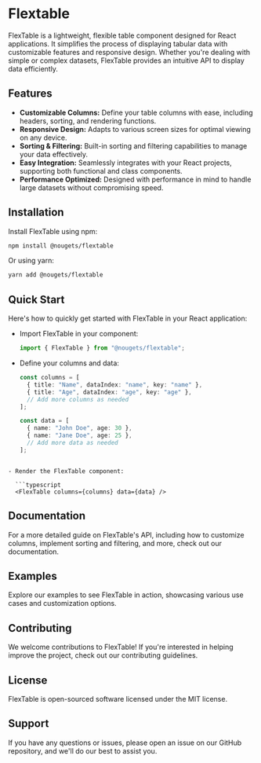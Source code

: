 # Flextable

FlexTable is a lightweight, flexible table component designed for React applications. It simplifies the process of displaying tabular data with customizable features and responsive design. Whether you're dealing with simple or complex datasets, FlexTable provides an intuitive API to display data efficiently.

## Features

- **Customizable Columns:** Define your table columns with ease, including headers, sorting, and rendering functions.
- **Responsive Design:** Adapts to various screen sizes for optimal viewing on any device.
- **Sorting & Filtering:** Built-in sorting and filtering capabilities to manage your data effectively.
- **Easy Integration:** Seamlessly integrates with your React projects, supporting both functional and class components.
- **Performance Optimized:** Designed with performance in mind to handle large datasets without compromising speed.

## Installation

Install FlexTable using npm:

```bash
npm install @nougets/flextable
```

Or using yarn:

```bash
yarn add @nougets/flextable
```

## Quick Start

Here's how to quickly get started with FlexTable in your React application:

- Import FlexTable in your component:

  ```typescript
  import { FlexTable } from "@nougets/flextable";
  ```

- Define your columns and data:

  ```typescript
  const columns = [
    { title: "Name", dataIndex: "name", key: "name" },
    { title: "Age", dataIndex: "age", key: "age" },
    // Add more columns as needed
  ];

  const data = [
    { name: "John Doe", age: 30 },
    { name: "Jane Doe", age: 25 },
    // Add more data as needed
  ];
  ```

````

- Render the FlexTable component:

  ```typescript
  <FlexTable columns={columns} data={data} />
````

## Documentation

For a more detailed guide on FlexTable's API, including how to customize columns, implement sorting and filtering, and more, check out our documentation.

## Examples

Explore our examples to see FlexTable in action, showcasing various use cases and customization options.

## Contributing

We welcome contributions to FlexTable! If you're interested in helping improve the project, check out our contributing guidelines.

## License

FlexTable is open-sourced software licensed under the MIT license.

## Support

If you have any questions or issues, please open an issue on our GitHub repository, and we'll do our best to assist you.
